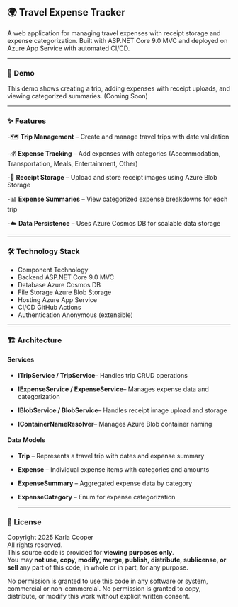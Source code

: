 ## 🌍 Travel Expense Tracker

A web application for managing travel expenses with receipt storage and expense categorization.
Built with ASP.NET Core 9.0 MVC and deployed on Azure App Service with automated CI/CD.

---

### 🎥 Demo


This demo shows creating a trip, adding expenses with receipt uploads, and viewing categorized summaries.
(Coming Soon)

---

### ✨ Features

-🗺️ **Trip Management** – Create and manage travel trips with date validation

-💰 **Expense Tracking** – Add expenses with categories (Accommodation, Transportation, Meals, Entertainment, Other)

-🧾 **Receipt Storage** – Upload and store receipt images using Azure Blob Storage

-📊 **Expense Summaries** – View categorized expense breakdowns for each trip

-☁️ **Data Persistence** – Uses Azure Cosmos DB for scalable data storage

---

### 🛠️ Technology Stack
- Component	Technology
- Backend	ASP.NET Core 9.0 MVC
- Database	Azure Cosmos DB
- File Storage	Azure Blob Storage
- Hosting	Azure App Service
- CI/CD	GitHub Actions
- Authentication	Anonymous (extensible)

---

### 🏗️ Architecture

#### Services

- **ITripService / TripService**– Handles trip CRUD operations

- **IExpenseService / ExpenseService**– Manages expense data and categorization

- **IBlobService / BlobService**– Handles receipt image upload and storage

- **IContainerNameResolver**– Manages Azure Blob container naming

#### Data Models

- **Trip** – Represents a travel trip with dates and expense summary

- **Expense** – Individual expense items with categories and amounts

- **ExpenseSummary** – Aggregated expense data by category

- **ExpenseCategory** – Enum for expense categorization

  ---

### 📄 License
Copyright 2025 Karla Cooper  
All rights reserved.  
This source code is provided for **viewing purposes only**.  
You may **not use, copy, modify, merge, publish, distribute, sublicense, or sell** any part of this code, in whole or in part, for any purpose.

No permission is granted to use this code in any software or system, commercial or non-commercial.
No permission is granted to copy, distribute, or modify this work without explicit written consent.  

